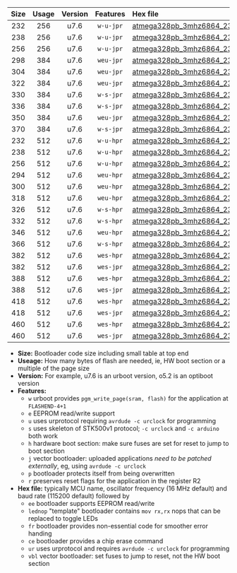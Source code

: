 |Size|Usage|Version|Features|Hex file|
|:-:|:-:|:-:|:-:|:--|
|232|256|u7.6|`w-u-jpr`|[atmega328pb_3mhz6864_230400bps_ur_vbl.hex](https://raw.githubusercontent.com/stefanrueger/urboot/main//atmega328pb_3mhz6864_230400bps_ur_vbl.hex)|
|238|256|u7.6|`w-u-jpr`|[atmega328pb_3mhz6864_230400bps_lednop_ur_vbl.hex](https://raw.githubusercontent.com/stefanrueger/urboot/main//atmega328pb_3mhz6864_230400bps_lednop_ur_vbl.hex)|
|256|256|u7.6|`w-u-jpr`|[atmega328pb_3mhz6864_230400bps_lednop_fr_ur_vbl.hex](https://raw.githubusercontent.com/stefanrueger/urboot/main//atmega328pb_3mhz6864_230400bps_lednop_fr_ur_vbl.hex)|
|298|384|u7.6|`weu-jpr`|[atmega328pb_3mhz6864_230400bps_ee_ur_vbl.hex](https://raw.githubusercontent.com/stefanrueger/urboot/main//atmega328pb_3mhz6864_230400bps_ee_ur_vbl.hex)|
|304|384|u7.6|`weu-jpr`|[atmega328pb_3mhz6864_230400bps_ee_lednop_ur_vbl.hex](https://raw.githubusercontent.com/stefanrueger/urboot/main//atmega328pb_3mhz6864_230400bps_ee_lednop_ur_vbl.hex)|
|322|384|u7.6|`weu-jpr`|[atmega328pb_3mhz6864_230400bps_ee_lednop_fr_ur_vbl.hex](https://raw.githubusercontent.com/stefanrueger/urboot/main//atmega328pb_3mhz6864_230400bps_ee_lednop_fr_ur_vbl.hex)|
|330|384|u7.6|`w-s-jpr`|[atmega328pb_3mhz6864_230400bps_vbl.hex](https://raw.githubusercontent.com/stefanrueger/urboot/main//atmega328pb_3mhz6864_230400bps_vbl.hex)|
|336|384|u7.6|`w-s-jpr`|[atmega328pb_3mhz6864_230400bps_lednop_vbl.hex](https://raw.githubusercontent.com/stefanrueger/urboot/main//atmega328pb_3mhz6864_230400bps_lednop_vbl.hex)|
|350|384|u7.6|`weu-jpr`|[atmega328pb_3mhz6864_230400bps_ee_lednop_fr_ce_ur_vbl.hex](https://raw.githubusercontent.com/stefanrueger/urboot/main//atmega328pb_3mhz6864_230400bps_ee_lednop_fr_ce_ur_vbl.hex)|
|370|384|u7.6|`w-s-jpr`|[atmega328pb_3mhz6864_230400bps_lednop_fr_vbl.hex](https://raw.githubusercontent.com/stefanrueger/urboot/main//atmega328pb_3mhz6864_230400bps_lednop_fr_vbl.hex)|
|232|512|u7.6|`w-u-hpr`|[atmega328pb_3mhz6864_230400bps_ur.hex](https://raw.githubusercontent.com/stefanrueger/urboot/main//atmega328pb_3mhz6864_230400bps_ur.hex)|
|238|512|u7.6|`w-u-hpr`|[atmega328pb_3mhz6864_230400bps_lednop_ur.hex](https://raw.githubusercontent.com/stefanrueger/urboot/main//atmega328pb_3mhz6864_230400bps_lednop_ur.hex)|
|256|512|u7.6|`w-u-hpr`|[atmega328pb_3mhz6864_230400bps_lednop_fr_ur.hex](https://raw.githubusercontent.com/stefanrueger/urboot/main//atmega328pb_3mhz6864_230400bps_lednop_fr_ur.hex)|
|294|512|u7.6|`weu-hpr`|[atmega328pb_3mhz6864_230400bps_ee_ur.hex](https://raw.githubusercontent.com/stefanrueger/urboot/main//atmega328pb_3mhz6864_230400bps_ee_ur.hex)|
|300|512|u7.6|`weu-hpr`|[atmega328pb_3mhz6864_230400bps_ee_lednop_ur.hex](https://raw.githubusercontent.com/stefanrueger/urboot/main//atmega328pb_3mhz6864_230400bps_ee_lednop_ur.hex)|
|318|512|u7.6|`weu-hpr`|[atmega328pb_3mhz6864_230400bps_ee_lednop_fr_ur.hex](https://raw.githubusercontent.com/stefanrueger/urboot/main//atmega328pb_3mhz6864_230400bps_ee_lednop_fr_ur.hex)|
|326|512|u7.6|`w-s-hpr`|[atmega328pb_3mhz6864_230400bps.hex](https://raw.githubusercontent.com/stefanrueger/urboot/main//atmega328pb_3mhz6864_230400bps.hex)|
|332|512|u7.6|`w-s-hpr`|[atmega328pb_3mhz6864_230400bps_lednop.hex](https://raw.githubusercontent.com/stefanrueger/urboot/main//atmega328pb_3mhz6864_230400bps_lednop.hex)|
|346|512|u7.6|`weu-hpr`|[atmega328pb_3mhz6864_230400bps_ee_lednop_fr_ce_ur.hex](https://raw.githubusercontent.com/stefanrueger/urboot/main//atmega328pb_3mhz6864_230400bps_ee_lednop_fr_ce_ur.hex)|
|366|512|u7.6|`w-s-hpr`|[atmega328pb_3mhz6864_230400bps_lednop_fr.hex](https://raw.githubusercontent.com/stefanrueger/urboot/main//atmega328pb_3mhz6864_230400bps_lednop_fr.hex)|
|382|512|u7.6|`wes-hpr`|[atmega328pb_3mhz6864_230400bps_ee.hex](https://raw.githubusercontent.com/stefanrueger/urboot/main//atmega328pb_3mhz6864_230400bps_ee.hex)|
|382|512|u7.6|`wes-jpr`|[atmega328pb_3mhz6864_230400bps_ee_vbl.hex](https://raw.githubusercontent.com/stefanrueger/urboot/main//atmega328pb_3mhz6864_230400bps_ee_vbl.hex)|
|388|512|u7.6|`wes-hpr`|[atmega328pb_3mhz6864_230400bps_ee_lednop.hex](https://raw.githubusercontent.com/stefanrueger/urboot/main//atmega328pb_3mhz6864_230400bps_ee_lednop.hex)|
|388|512|u7.6|`wes-jpr`|[atmega328pb_3mhz6864_230400bps_ee_lednop_vbl.hex](https://raw.githubusercontent.com/stefanrueger/urboot/main//atmega328pb_3mhz6864_230400bps_ee_lednop_vbl.hex)|
|418|512|u7.6|`wes-hpr`|[atmega328pb_3mhz6864_230400bps_ee_lednop_fr.hex](https://raw.githubusercontent.com/stefanrueger/urboot/main//atmega328pb_3mhz6864_230400bps_ee_lednop_fr.hex)|
|418|512|u7.6|`wes-jpr`|[atmega328pb_3mhz6864_230400bps_ee_lednop_fr_vbl.hex](https://raw.githubusercontent.com/stefanrueger/urboot/main//atmega328pb_3mhz6864_230400bps_ee_lednop_fr_vbl.hex)|
|460|512|u7.6|`wes-hpr`|[atmega328pb_3mhz6864_230400bps_ee_lednop_fr_ce.hex](https://raw.githubusercontent.com/stefanrueger/urboot/main//atmega328pb_3mhz6864_230400bps_ee_lednop_fr_ce.hex)|
|460|512|u7.6|`wes-jpr`|[atmega328pb_3mhz6864_230400bps_ee_lednop_fr_ce_vbl.hex](https://raw.githubusercontent.com/stefanrueger/urboot/main//atmega328pb_3mhz6864_230400bps_ee_lednop_fr_ce_vbl.hex)|

- **Size:** Bootloader code size including small table at top end
- **Useage:** How many bytes of flash are needed, ie, HW boot section or a multiple of the page size
- **Version:** For example, u7.6 is an urboot version, o5.2 is an optiboot version
- **Features:**
  + `w` urboot provides `pgm_write_page(sram, flash)` for the application at `FLASHEND-4+1`
  + `e` EEPROM read/write support
  + `u` uses urprotocol requiring `avrdude -c urclock` for programming
  + `s` uses skeleton of STK500v1 protocol; `-c urclock` and `-c arduino` both work
  + `h` hardware boot section: make sure fuses are set for reset to jump to boot section
  + `j` vector bootloader: uploaded applications *need to be patched externally*, eg, using `avrdude -c urclock`
  + `p` bootloader protects itself from being overwritten
  + `r` preserves reset flags for the application in the register R2
- **Hex file:** typically MCU name, oscillator frequency (16 MHz default) and baud rate (115200 default) followed by
  + `ee` bootloader supports EEPROM read/write
  + `lednop` "template" bootloader contains `mov rx,rx` nops that can be replaced to toggle LEDs
  + `fr` bootloader provides non-essential code for smoother error handing
  + `ce` bootloader provides a chip erase command
  + `ur` uses urprotocol and requires `avrdude -c urclock` for programming
  + `vbl` vector bootloader: set fuses to jump to reset, not the HW boot section
